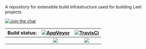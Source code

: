 A repository for extensible build infrastructure used for building Leet projects.

[![Join the chat][GitterShield]][GitterRoom]

|Build status: |[![AppVeyor][AppVeyorLogo]][AppVeyor] |[![TravisCi][TravisCiLogo]][TravisCi] |
|:--:|:--:|:--:|
| |[![][AppVeyorShield]][AppVeyorProject] |[![][TravisCiShield]][TravisCiProject] |


[GitterShield]: https://img.shields.io/gitter/room/Leet/Build.svg
[GitterRoom]: https://gitter.im/Leet/Build

[AppVeyor]: https://ci.appveyor.com
[AppVeyorLogo]: https://s3.amazonaws.com/entp-tender-production/assets/31027eff5fb7f725081560b12ebc82dd21b9146e/appveyor-kb-logo.png
[AppVeyorShield]: https://img.shields.io/appveyor/ci/Leet/Build/master.svg
[AppVeyorProject]: https://ci.appveyor.com/project/Leet/Build/branch/master

[TravisCi]: https://travis-ci.org
[TravisCiLogo]: https://images1-focus-opensocial.googleusercontent.com/gadgets/proxy?url=https%3A%2F%2Fcdn.travis-ci.com%2Fimages%2Flogos%2FTravisCI-Full-Color.png&container=focus&resize_h=38&refresh=31536000
[TravisCiShield]: https://img.shields.io/travis/Leet/Build/master.svg
[TravisCiProject]: https://travis-ci.org/Leet/Build
